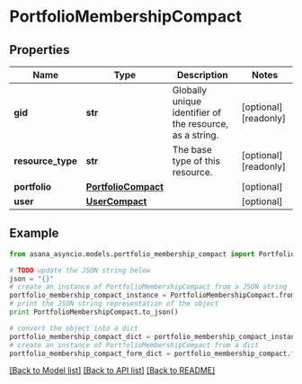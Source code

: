 # PortfolioMembershipCompact


## Properties

Name | Type | Description | Notes
------------ | ------------- | ------------- | -------------
**gid** | **str** | Globally unique identifier of the resource, as a string. | [optional] [readonly] 
**resource_type** | **str** | The base type of this resource. | [optional] [readonly] 
**portfolio** | [**PortfolioCompact**](PortfolioCompact.md) |  | [optional] 
**user** | [**UserCompact**](UserCompact.md) |  | [optional] 

## Example

```python
from asana_asyncio.models.portfolio_membership_compact import PortfolioMembershipCompact

# TODO update the JSON string below
json = "{}"
# create an instance of PortfolioMembershipCompact from a JSON string
portfolio_membership_compact_instance = PortfolioMembershipCompact.from_json(json)
# print the JSON string representation of the object
print PortfolioMembershipCompact.to_json()

# convert the object into a dict
portfolio_membership_compact_dict = portfolio_membership_compact_instance.to_dict()
# create an instance of PortfolioMembershipCompact from a dict
portfolio_membership_compact_form_dict = portfolio_membership_compact.from_dict(portfolio_membership_compact_dict)
```
[[Back to Model list]](../README.md#documentation-for-models) [[Back to API list]](../README.md#documentation-for-api-endpoints) [[Back to README]](../README.md)


